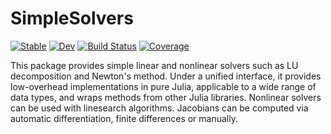# SimpleSolvers

[![Stable](https://img.shields.io/badge/docs-stable-blue.svg)](https://JuliaGNI.github.io/SimpleSolvers.jl/stable)
[![Dev](https://img.shields.io/badge/docs-dev-blue.svg)](https://JuliaGNI.github.io/SimpleSolvers.jl/dev)
[![Build Status](https://github.com/JuliaGNI/SimpleSolvers.jl/workflows/CI/badge.svg)](https://github.com/JuliaGNI/SimpleSolvers.jl/actions)
[![Coverage](https://codecov.io/gh/JuliaGNI/SimpleSolvers.jl/branch/master/graph/badge.svg)](https://codecov.io/gh/JuliaGNI/SimpleSolvers.jl)

This package provides simple linear and nonlinear solvers such as LU decomposition and Newton's method. Under a unified interface, it provides low-overhead implementations in pure Julia, applicable to a wide range of data types, and wraps methods from other Julia libraries. Nonlinear solvers can be used with linesearch algorithms. Jacobians can be computed via automatic differentiation, finite differences or manually.

